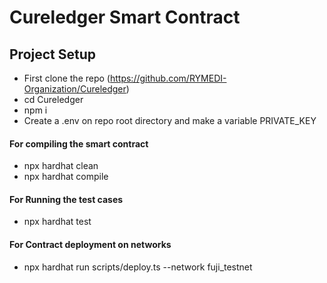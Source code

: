 # Cureledger Smart Contract

## Project Setup
- First clone the repo (https://github.com/RYMEDI-Organization/Cureledger)
- cd Cureledger
- npm i 
- Create a .env on repo root directory and make a variable PRIVATE_KEY
#### For compiling the smart contract
- npx hardhat clean
- npx hardhat compile
#### For Running the test cases 
- npx hardhat test 
#### For Contract deployment on networks
- npx hardhat run scripts/deploy.ts --network fuji_testnet
